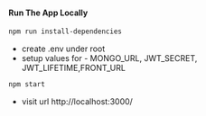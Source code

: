 #### Run The App Locally

```sh
npm run install-dependencies
```
- create .env under root
- setup values for - MONGO_URL, JWT_SECRET, JWT_LIFETIME,FRONT_URL

```sh
npm start
```

- visit url http://localhost:3000/

